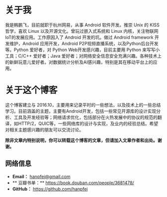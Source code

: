 # 关于我

我是韩鹏飞，目前就职于杭州网易，从事 Android 软件开发。推崇 Unix 的 KISS 哲学，喜欢 Linux 以及开源文化。曾玩过嵌入式系统和 Linux 内核，关注物联网IoT的发展应用。工作原因入了 Android 开发的坑。做过 Android framework 开发维护，Android 应用开发，Android P2P视频直播系统，以及Python后台开发等。Python 爱好者，对 Python Web开发感兴趣，目前主要用 Python 来写写小工具；C/C++ 爱好者；Java 爱好者；对网络安全信息安全充满兴趣。各种技术上的新鲜玩意儿爱好者。对数据统计分析及AI感兴趣，特别是其在移动平台上的应用。

# 关于这个博客

这个博客建立与 2016.10，主要用来记录平时的一些想法，以及技术上的一些总结学习。目前涵盖的主题，主要有Android开发，包括一些常见开源库的设计实现分析、工具及开发经验等；网络请求优化，包括部分在火热发展中的协议的规范的翻译，如HTTP/2，QUIC等，一些网络库的设计与实现，及业内的经验总结。希望对相关主题感兴趣的朋友可以交流讨论。

**除非文章内特别说明，你可以转载这个博客的文章，但请加入文章作者和出处。谢谢。**

## 网络信息

* **Email：** hanpfei@gmail.com
* ** 豆瓣书单：** https://book.douban.com/people/3681478/
* **GitHub：** https://github.com/hanpfei